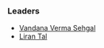 ### Leaders
* [Vandana Verma Sehgal](mailto:vandana.verma@owasp.org)
* [Liran Tal](mailto:vandana.verma@owasp.org)
